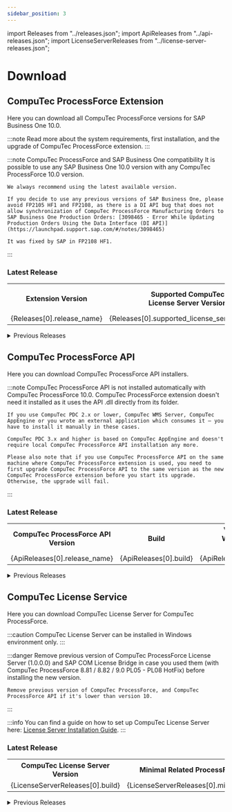```yaml
---
sidebar_position: 3
---
```


import Releases from "../releases.json";
import ApiReleases from "../api-releases.json";
import LicenseServerReleases from "../license-server-releases.json";

# Download

## CompuTec ProcessForce Extension

Here you can download all CompuTec ProcessForce versions for SAP Business One 10.0.

:::note
    Read more about the system requirements, first installation, and the upgrade of CompuTec ProcessForce extension.
:::

:::note CompuTec ProcessForce and SAP Business One compatibility
    It is possible to use any SAP Business One 10.0 version with any CompuTec ProcessForce 10.0 version.

    We always recommend using the latest available version.

    If you decide to use any previous versions of SAP Business One, please avoid FP2105 HF1 and FP2108, as there is a DI API bug that does not allow synchronization of CompuTec ProcessForce Manufacturing Orders to SAP Business One Production Orders: [3098465 - Error While Updating Production Orders Using the Data Interface (DI API)](https://launchpad.support.sap.com/#/notes/3098465)

    It was fixed by SAP in FP2108 HF1.
:::

### Latest Release

<table>
  <tr>
    <th>Extension Version</th>
    <th>Supported CompuTec<br />License Server Version</th>
    <th>Build</th>
    <th>Release Date</th>
    <th>Installer for<br />Lightweight Deployment</th>
  </tr>
  <tr>
    <td>{Releases[0].release_name}</td>
    <td>{Releases[0].supported_license_server_version}</td>
    <td>{Releases[0].build}</td>
    <td style={{ whiteSpace: "nowrap" }}>{Releases[0].release_date}</td>
    <td><a href={Releases[0].download_url}>Download</a></td>
  </tr>
</table>

<details>
  <summary>Previous Releases</summary>
  <table>
    <tr>
      <th>Extension Version</th>
      <th>Supported CompuTec<br />License Server Version</th>
      <th>Build</th>
      <th>Release Date</th>
      <th>Installer for<br />Lightweight Deployment</th>
    </tr>
    {Releases.slice(1).map((data) => (
      <tr>
        <td>{data.release_name}</td>
        <td>{data.supported_license_server_version}</td>
        <td>{data.build}</td>
        <td style={{ whiteSpace: "nowrap" }}>{data.release_date}</td>
        <td><a href={data.download_url}>Download</a></td>
      </tr>
    ))}
  </table>
</details>

## CompuTec ProcessForce API

Here you can download CompuTec ProcessForce API installers.

:::note
    CompuTec ProcessForce API is not installed automatically with CompuTec ProcessForce 10.0. CompuTec ProcessForce extension doesn't need it installed as it uses the API .dll directly from its folder.

    If you use CompuTec PDC 2.x or lower, CompuTec WMS Server, CompuTec AppEngine or you wrote an external application which consumes it – you have to install it manually in these cases.

    CompuTec PDC 3.x and higher is based on CompuTec AppEngine and doesn't require local CompuTec ProcessForce API installation any more.

    Please also note that if you use CompuTec ProcessForce API on the same machine where CompuTec ProcessForce extension is used, you need to first upgrade CompuTec ProcessForce API to the same version as the new CompuTec ProcessForce extension before you start its upgrade. Otherwise, the upgrade will fail.
:::

### Latest Release

<table>
  <tr>
    <th>CompuTec ProcessForce API Version</th>
    <th>Build</th>
    <th>Version number in<br />Windows Apps and<br />Features list</th>
    <th>Installer</th>
  </tr>
  <tr>
    <td>{ApiReleases[0].release_name}</td>
    <td>{ApiReleases[0].build}</td>
    <td>{ApiReleases[0].version_number}</td>
    <td><a href={ApiReleases[0].download_url}>Download</a></td>
  </tr>
</table>

<details>
<summary>Previous Releases</summary>
  <table>
    <tr>
      <th>CompuTec ProcessForce API Version</th>
      <th>Build</th>
      <th>Version number in<br />Windows Apps and<br />Features list</th>
      <th>Installer</th>
    </tr>
    {ApiReleases.slice(1).map((data) => (
      <tr>
        <td>{data.release_name}</td>
        <td>{data.build}</td>
        <td>{data.version_number}</td>
        <td><a href={data.download_url}>Download</a></td>
      </tr>
    ))}
  </table>
</details>

## CompuTec License Service

Here you can download CompuTec License Server for CompuTec ProcessForce.

:::caution
    CompuTec License Server can be installed in Windows environment only.
:::

:::danger
    Remove previous version of CompuTec ProcessForce License Server (1.0.0.0) and SAP COM License Bridge in case you used them (with CompuTec ProcessForce 8.81 / 8.82 / 9.0 PL05 - PL08 HotFix) before installing the new version.

    Remove previous version of CompuTec ProcessForce, and CompuTec ProcessForce API if it's lower than version 10.
:::

:::info
    You can find a guide on how to set up CompuTec License Server here: [License Server Installation Guide](../administrator-guide/licensing/license-server/computec-license-server-installation.md).
:::

### Latest Release

<table>
  <tr>
    <th>CompuTec License Server Version</th>
    <th>Minimal Related ProcessForce Version</th>
    <th>Installer</th>
  </tr>
  <tr>
    <td>{LicenseServerReleases[0].build}</td>
    <td>{LicenseServerReleases[0].minimal_pf_version}</td>
    <td><a href={LicenseServerReleases[0].download_url}>Download</a></td>
  </tr>
</table>

<details>
<summary>Previous Releases</summary>
  <table>
    <tr>
      <th>CompuTec License Server Version</th>
      <th>Minimal Related ProcessForce Version</th>
      <th>Installer</th>
    </tr>
    {LicenseServerReleases.slice(1).map((data) => (
      <tr>
        <td>{data.build}</td>
        <td>{data.minimal_pf_version}</td>
        <td><a href={data.download_url}>Download</a></td>
      </tr>
    ))}
  </table>
</details>
